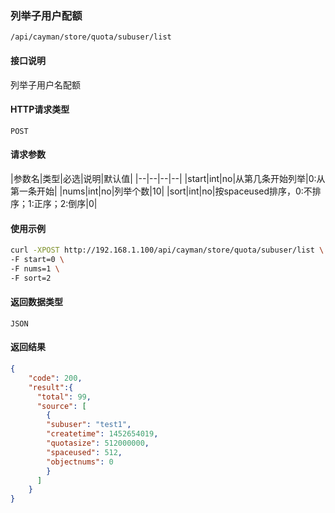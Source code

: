 ### 列举子用户配额
`/api/cayman/store/quota/subuser/list`

#### 接口说明
列举子用户名配额 

#### HTTP请求类型
`POST`

#### 请求参数
|参数名|类型|必选|说明|默认值|
|--|--|--|--|
|start|int|no|从第几条开始列举|0:从第一条开始|
|nums|int|no|列举个数|10|
|sort|int|no|按spaceused排序，0:不排序；1:正序；2:倒序|0|

#### 使用示例
```sh
curl -XPOST http://192.168.1.100/api/cayman/store/quota/subuser/list \
-F start=0 \
-F nums=1 \
-F sort=2
```

#### 返回数据类型
`JSON`

#### 返回结果
```json
{
	"code":	200,
	"result":{
      "total": 99,
      "source": [
        {
        "subuser": "test1", 
        "createtime": 1452654019, 
        "quotasize": 512000000, 
        "spaceused": 512, 
        "objectnums": 0
        }
      ]
    }
}
```